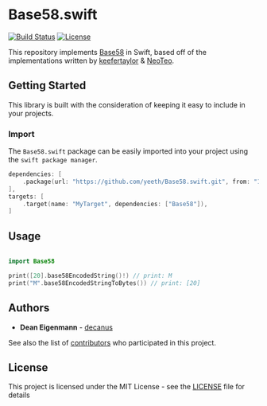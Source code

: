 # Base58.swift

[![Build Status](https://travis-ci.com/yeeth/Base58.swift.svg?branch=master)](https://travis-ci.com/yeeth/Base58.swift) [![License](https://img.shields.io/github/license/yeeth/Base58.swift.svg)](LICENSE)

This repository implements [Base58](https://en.wikipedia.org/wiki/Base58) in Swift, based off of the implementations written by [keefertaylor](https://github.com/keefertaylor/Base58Swift) & [NeoTeo](https://github.com/NeoTeo/SwiftBase58).

## Getting Started

This library is built with the consideration of keeping it easy to include in your projects.

### Import

The `Base58.swift` package can be easily imported into your project using the `swift package manager`.

```swift
dependencies: [
    .package(url: "https://github.com/yeeth/Base58.swift.git", from: "1.0.0"),
],
targets: [
    .target(name: "MyTarget", dependencies: ["Base58"]),
]
```

## Usage

```swift

import Base58

print([20].base58EncodedString()!) // print: M
print("M".base58EncodedStringToBytes()) // print: [20]

```

## Authors

* **Dean Eigenmann** - [decanus](https://github.com/decanus)

See also the list of [contributors](https://github.com/yeeth/Base58.swift/contributors) who participated in this project.

## License

This project is licensed under the MIT License - see the [LICENSE](LICENSE) file for details
